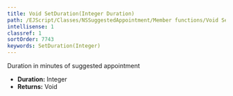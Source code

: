 ```yaml
---
title: Void SetDuration(Integer Duration)
path: /EJScript/Classes/NSSuggestedAppointment/Member functions/Void SetDuration(Integer p_0)
intellisense: 1
classref: 1
sortOrder: 7743
keywords: SetDuration(Integer)
---
```



Duration in minutes of suggested appointment



* **Duration:** Integer
* **Returns:** Void


